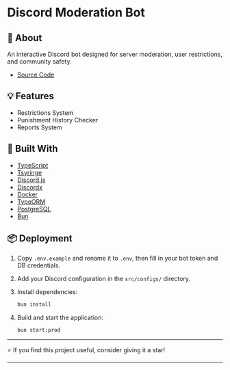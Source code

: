 # Discord Moderation Bot

## 📃 About

An interactive Discord bot designed for server moderation, user restrictions, and community safety.

- [Source Code](https://github.com/emotionsforbidden/Discord-Moderation)

## 💡 Features

- Restrictions System
- Punishment History Checker
- Reports System

## 🔧 Built With

- [TypeScript](https://www.typescriptlang.org/)
- [Tsyringe](https://github.com/microsoft/tsyringe)
- [Discord.js](https://discord.js.org/)
- [Discordx](https://discordx.js.org/)
- [Docker](https://www.docker.com/)
- [TypeORM](https://typeorm.io/)
- [PostgreSQL](https://www.postgresql.org/)
- [Bun](https://bun.sh/)

## 📦 Deployment

1. Copy `.env.example` and rename it to `.env`, then fill in your bot token and DB credentials.
2. Add your Discord configuration in the `src/configs/` directory.
3. Install dependencies:

    ```bash
    bun install
    ```

4. Build and start the application:

    ```bash
    bun start:prod
    ```

---

⭐ If you find this project useful, consider giving it a star!

---
